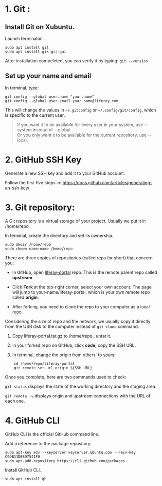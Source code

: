 # 1. Git :

## Install Git on Xubuntu.

Launch terminator.

```
sudo apt install git
sudo apt install gik git-gui
```

After installation compeleted, you can verify it by typing: `git --version`

## Set up your name and email

In terminal, type:

```
git config --global user.name "your.name"  
git config --global user.email your.name@liferay.com
```

This will change the values in `~/.gitconfig` or `~/.config/git/config`, which is specific to the current user. 

>If you want it to be available for every user in your system, use --system instead of --global.  
>Or you only want it to be available for the current repository, use --local.

# 2. GitHub SSH Key

Generate a new SSH key and add it to your GitHub account.

Follow the first five steps in: https://docs.github.com/articles/generating-an-ssh-key/

# 3. Git repository: 

A Git repository is a virtual storage of your project. Usually we put it in /home/repo

In terminal, create the directory and set its ownership.

```
sudo mkdir /home/repo
sudo chown name:name /home/repo
```

There are three copies of repositories (called repo for short) that concern you:

- In GitHub, open [liferay-portal](https://github.com/liferay/liferay-portal) repo. This is the remote parent repo called **upstream**.

- Click **Fork** at the top-right corner, select your own account. The page will jump to your-name/liferay-portal, which is your own remote repo called **origin**.

- After forking, you need to clone the repo to your computer as a local repo. 

Considering the size of repo and the network, we usually copy it directly from the USB disk to the computer instead of `git clone` command.

1. Copy liferay-portal.tar.gz to /home/repo , untar it.

2. In your forked repo on GitHub, click **code**, copy the SSH URL.

3. In terminal, change the origin from others' to yours:
```
    cd /home/repo/liferay-portal
    git remote set-url origin ${SSH URL}
```

Once you complete, here are two commands used to check:

 `git status` displays the state of the working directory and the staging area.

 `git remote -v` displays origin and upstream connections with the URL of each one. 

# 4. GitHub CLI

GitHub CLI is the official GitHub command line.

Add a reference to the package repository.

```
sudo apt-key adv --keyserver keyserver.ubuntu.com --recv-key C99B11DEB97541F0
sudo apt-add-repository https://cli.github.com/packages
```

Install GitHub CLI.

```
sudo apt install gh
```